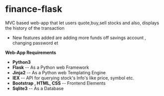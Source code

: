 # finance-flask
MVC based web-app that let users quote,buy,sell stocks and also, displays the history of  the transaction 
* New features added are adding more funds off savings account , changing password et


**Web-App Requirements**

* **Python3**
* **Flask** -- As a Python web Framework
* **Jinja2** -- As a Python web Templating Engine
* **IEX** -- API for querying stock's Info's like price, symbol etc.
* **Bootstrap , HTML, CSS** -- Frontend Elements
* **Sqlite3** -- As a Database
